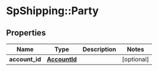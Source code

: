 # SpShipping::Party

## Properties
Name | Type | Description | Notes
------------ | ------------- | ------------- | -------------
**account_id** | [**AccountId**](AccountId.md) |  | [optional] 

